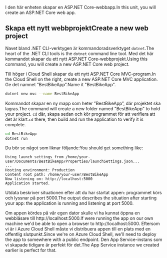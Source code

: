 <span data-ttu-id="d87f0-101">I den här enheten skapar en ASP.NET Core-webbapp.</span><span class="sxs-lookup"><span data-stu-id="d87f0-101">In this unit, you will create an ASP.NET Core web app.</span></span>

## <a name="create-a-new-web-project"></a><span data-ttu-id="d87f0-102">Skapa ett nytt webbprojekt</span><span class="sxs-lookup"><span data-stu-id="d87f0-102">Create a new web project</span></span>

<span data-ttu-id="d87f0-103">Navet bland .NET CLI-verktygen är kommandoradsverktyget `dotnet`.</span><span class="sxs-lookup"><span data-stu-id="d87f0-103">The heart of the .NET CLI tools is the `dotnet` command line tool.</span></span> <span data-ttu-id="d87f0-104">Med det här kommandot skapar du ett nytt ASP.NET Core-webbprojekt.</span><span class="sxs-lookup"><span data-stu-id="d87f0-104">Using this command, you will create a new ASP.NET Core web project.</span></span>

<span data-ttu-id="d87f0-105">Till höger i Cloud Shell skapar du ett nytt ASP.NET Core MVC-program.</span><span class="sxs-lookup"><span data-stu-id="d87f0-105">In the Cloud Shell on the right, create a new ASP.NET Core MVC application.</span></span> <span data-ttu-id="d87f0-106">Ge det namnet ”BestBikeApp”.</span><span class="sxs-lookup"><span data-stu-id="d87f0-106">Name it "BestBikeApp".</span></span>

```bash
dotnet new mvc --name BestBikeApp
```

<span data-ttu-id="d87f0-107">Kommandot skapar en ny mapp som heter ”BestBikeApp”, där projektet ska lagras.</span><span class="sxs-lookup"><span data-stu-id="d87f0-107">The command will create a new folder named "BestBikeApp" to hold your project.</span></span> <span data-ttu-id="d87f0-108">`cd` där, skapa sedan och kör programmet för att verifiera att det är klart.</span><span class="sxs-lookup"><span data-stu-id="d87f0-108">`cd` there, then build and run the application to verify it is complete.</span></span>

```bash
cd BestBikeApp
dotnet run
```

<span data-ttu-id="d87f0-109">Du bör se något som liknar följande:</span><span class="sxs-lookup"><span data-stu-id="d87f0-109">You should get something like:</span></span>

```console
Using launch settings from /home/your-user/Documents/BestBikeApp/Properties/launchSettings.json...
...
Hosting environment: Production
Content root path: /home/your-user/BestBikeApp
Now listening on: http://localhost:5000
Application started.
```

<span data-ttu-id="d87f0-110">Utdata beskriver situationen efter att du har startat appen: programmet körs och lyssnar på port 5000.</span><span class="sxs-lookup"><span data-stu-id="d87f0-110">The output describes the situation after starting your app: the application is running and listening at port 5000.</span></span>

<span data-ttu-id="d87f0-111">Om appen kördes på vår egen dator skulle vi ha kunnat öppna en webbläsare till http://localhost:5000.</span><span class="sxs-lookup"><span data-stu-id="d87f0-111">If were running the app on our own machine we'd be able to open a browser to http://localhost:5000.</span></span> <span data-ttu-id="d87f0-112">Eftersom vi är i Azure Cloud Shell måste vi distribuera appen till en plats med en offentlig slutpunkt.</span><span class="sxs-lookup"><span data-stu-id="d87f0-112">Since we're on Azure Cloud Shell, we'll need to deploy the app to somewhere with a public endpoint.</span></span> <span data-ttu-id="d87f0-113">Den App Service-instans som vi skapade tidigare är perfekt för det.</span><span class="sxs-lookup"><span data-stu-id="d87f0-113">The App Service instance we created earlier is perfect for that.</span></span>